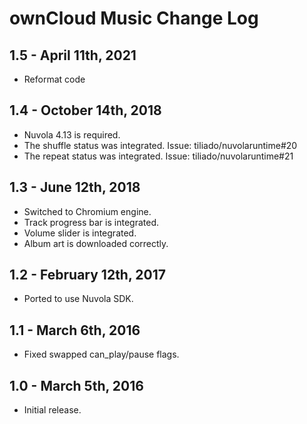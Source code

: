 ownCloud Music Change Log
=========================

1.5 - April 11th, 2021
----------------------

 * Reformat code

1.4 - October 14th, 2018
------------------------

  * Nuvola 4.13 is required.
  * The shuffle status was integrated. Issue: tiliado/nuvolaruntime#20
  * The repeat status was integrated. Issue: tiliado/nuvolaruntime#21

1.3 - June 12th, 2018
---------------------

  * Switched to Chromium engine.
  * Track progress bar is integrated.
  * Volume slider is integrated.
  * Album art is downloaded correctly.

1.2 - February 12th, 2017
-------------------------

  * Ported to use Nuvola SDK.

1.1 - March 6th, 2016
---------------------

  * Fixed swapped can_play/pause flags.

1.0 - March 5th, 2016
---------------------

  * Initial release.
